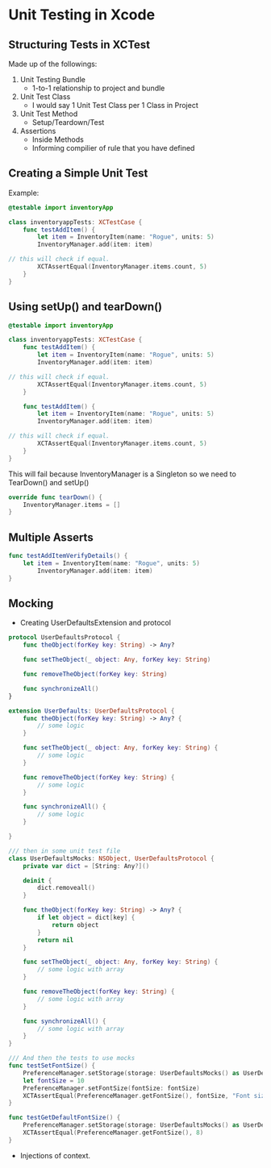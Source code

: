 # Unit Testing in Xcode

## Structuring Tests in XCTest
Made up of the followings:
1. Unit Testing Bundle
    * 1-to-1 relationship to project and bundle
2. Unit Test Class
    * I would say 1 Unit Test Class per 1 Class in Project
3. Unit Test Method
    * Setup/Teardown/Test
4. Assertions
    * Inside Methods
    * Informing compilier of rule that you have defined

## Creating a Simple Unit Test
Example:

```swift
@testable import inventoryApp

class inventoryappTests: XCTestCase {
    func testAddItem() {
        let item = InventoryItem(name: "Rogue", units: 5)
        InventoryManager.add(item: item)

// this will check if equal.
        XCTAssertEqual(InventoryManager.items.count, 5)
    }
}
```

## Using setUp() and tearDown()

```swift
@testable import inventoryApp

class inventoryappTests: XCTestCase {
    func testAddItem() {
        let item = InventoryItem(name: "Rogue", units: 5)
        InventoryManager.add(item: item)

// this will check if equal.
        XCTAssertEqual(InventoryManager.items.count, 5)
    }

    func testAddItem() {
        let item = InventoryItem(name: "Rogue", units: 5)
        InventoryManager.add(item: item)

// this will check if equal.
        XCTAssertEqual(InventoryManager.items.count, 5)
    }
}
```
This will fail because InventoryManager is a Singleton so we need to TearDown() and setUp()

```swift
override func tearDown() {
    InventoryManager.items = []
}
```

## Multiple Asserts

```swift
func testAddItemVerifyDetails() {
    let item = InventoryItem(name: "Rogue", units: 5)
        InventoryManager.add(item: item)
}
```

## Mocking

* Creating UserDefaultsExtension and protocol

```swift
protocol UserDefaultsProtocol {
    func theObject(forKey key: String) -> Any?

    func setTheObject(_ object: Any, forKey key: String)

    func removeTheObject(forKey key: String)

    func synchronizeAll()
}

extension UserDefaults: UserDefaultsProtocol {
    func theObject(forKey key: String) -> Any? {
        // some logic
    }

    func setTheObject(_ object: Any, forKey key: String) {
        // some logic
    }

    func removeTheObject(forKey key: String) {
        // some logic
    }

    func synchronizeAll() {
        // some logic
    }

}

/// then in some unit test file
class UserDefaultsMocks: NSObject, UserDefaultsProtocol {
    private var dict = [String: Any?]()

    deinit {
        dict.removeall()
    }

    func theObject(forKey key: String) -> Any? {
        if let object = dict[key] {
            return object
        }
        return nil
    }

    func setTheObject(_ object: Any, forKey key: String) {
        // some logic with array
    }

    func removeTheObject(forKey key: String) {
        // some logic with array
    }

    func synchronizeAll() {
        // some logic with array
    }
}

/// And then the tests to use mocks
func testSetFontSize() {
    PreferenceManager.setStorage(storage: UserDefaultsMocks() as UserDefaultsProtocol)
    let fontSize = 10
    PreferenceManager.setFontSize(fontSize: fontSize)
    XCTAssertEqual(PreferenceManager.getFontSize(), fontSize, "Font size was not set")
}

func testGetDefaultFontSize() {
    PreferenceManager.setStorage(storage: UserDefaultsMocks() as UserDefaultsProtocol)
    XCTAssertEqual(PreferenceManager.getFontSize(), 8)
}
```
* Injections of context.

